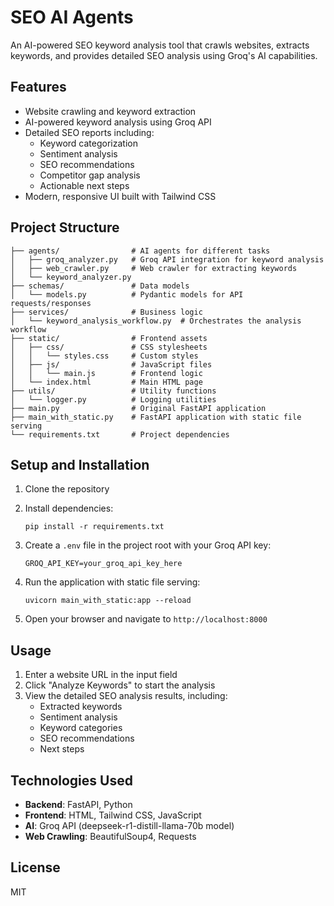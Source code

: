 # SEO AI Agents

An AI-powered SEO keyword analysis tool that crawls websites, extracts keywords, and provides detailed SEO analysis using Groq's AI capabilities.

## Features

- Website crawling and keyword extraction
- AI-powered keyword analysis using Groq API
- Detailed SEO reports including:
  - Keyword categorization
  - Sentiment analysis
  - SEO recommendations
  - Competitor gap analysis
  - Actionable next steps
- Modern, responsive UI built with Tailwind CSS

## Project Structure

```
├── agents/                # AI agents for different tasks
│   ├── groq_analyzer.py   # Groq API integration for keyword analysis
│   ├── web_crawler.py     # Web crawler for extracting keywords
│   └── keyword_analyzer.py
├── schemas/               # Data models
│   └── models.py          # Pydantic models for API requests/responses
├── services/              # Business logic
│   └── keyword_analysis_workflow.py  # Orchestrates the analysis workflow
├── static/                # Frontend assets
│   ├── css/               # CSS stylesheets
│   │   └── styles.css     # Custom styles
│   ├── js/                # JavaScript files
│   │   └── main.js        # Frontend logic
│   └── index.html         # Main HTML page
├── utils/                 # Utility functions
│   └── logger.py          # Logging utilities
├── main.py                # Original FastAPI application
├── main_with_static.py    # FastAPI application with static file serving
└── requirements.txt       # Project dependencies
```

## Setup and Installation

1. Clone the repository

2. Install dependencies:
   ```
   pip install -r requirements.txt
   ```

3. Create a `.env` file in the project root with your Groq API key:
   ```
   GROQ_API_KEY=your_groq_api_key_here
   ```

4. Run the application with static file serving:
   ```
   uvicorn main_with_static:app --reload
   ```

5. Open your browser and navigate to `http://localhost:8000`

## Usage

1. Enter a website URL in the input field
2. Click "Analyze Keywords" to start the analysis
3. View the detailed SEO analysis results, including:
   - Extracted keywords
   - Sentiment analysis
   - Keyword categories
   - SEO recommendations
   - Next steps

## Technologies Used

- **Backend**: FastAPI, Python
- **Frontend**: HTML, Tailwind CSS, JavaScript
- **AI**: Groq API (deepseek-r1-distill-llama-70b model)
- **Web Crawling**: BeautifulSoup4, Requests

## License

MIT